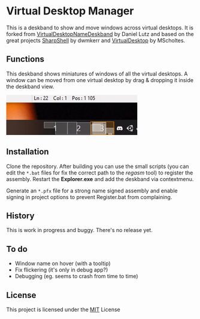 # Virtual Desktop Manager

This is a deskband to show and move windows across virtual desktops. It is forked from [VirtualDesktopNameDeskband](https://github.com/lutz/VirtualDesktopNameDeskband) by Daniel Lutz and based on the great projects [SharpShell](https://github.com/dwmkerr/sharpshell/) by dwmkerr and [VirtualDesktop](https://github.com/MScholtes/VirtualDesktop) by MScholtes.

## Functions

This deskband shows miniatures of windows of all the virtual desktops. A window can be moved from one virtual desktop by drag & dropping it inside the deskband view.

![Te](assets/taskbar.gif)

## Installation

Clone the repository. After building you can use the small scripts (you can edit the `*.bat` files for fix the correct path to the _regasm_ tool) to register the assembly. Restart the **Explorer.exe** and add the deskband via contextmenu.

Generate an `*.pfx` file for a strong name signed assembly and enable signing in project options to prevent Register.bat from complaining.

## History

This is work in progress and buggy. There's no release yet.

## To do

* Window name on hover (with a tooltip)
* Fix flickering (it's only in debug app?)
* Debugging (eg. seems to crash from time to time)

## License

This project is licensed under the [MIT](LICENSE) License
